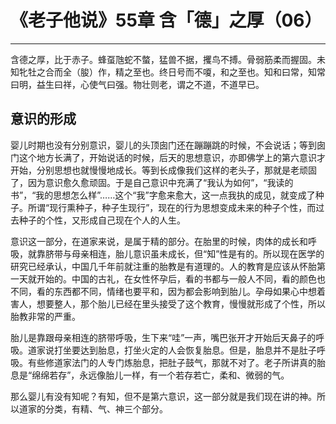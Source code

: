 # 《老子他说》55章 含「德」之厚（06）

------

含德之厚，比于赤子。蜂虿虺蛇不螫，猛兽不据，攫鸟不搏。骨弱筋柔而握固。未知牝牡之合而全（朘）作，精之至也。终日号而不嗄，和之至也。知和曰常，知常曰明，益生曰祥，心使气曰强。物壮则老，谓之不道，不道早已。

## 意识的形成

婴儿时期也没有分别意识，婴儿的头顶囱门还在蹦蹦跳的时候，不会说话；等到囱门这个地方长满了，开始说话的时候，后天的思想意识，亦即佛学上的第六意识才开始，分别思想也就慢慢地成长。等到长成像我们这样的老头子，那就是老顽固了，因为意识愈久愈顽固。于是自己意识中充满了“我认为如何”，“我读的书”，“我的思想怎么样”……这个“我”字愈来愈大，这一点我执的成见，就变成了种子。所谓“现行熏种子，种子生现行”，现在的行为思想变成未来的种子个性，而过去种子的个性，又形成自己现在个人的人生。

意识这一部分，在道家来说，是属于精的部分。在胎里的时候，肉体的成长和呼吸，就靠脐带与母亲相连，胎儿意识虽未成长，但“知”性是有的。所以现在医学的研究已经承认，中国几千年前就注重的胎教是有道理的。人的教育是应该从怀胎第一天就开始的。中国的古礼，在女性怀孕后，看的书都与一般人不同，看的颜色也不同，看的东西都不同，情绪也要平和，因为都会影响到胎儿。孕母如果心中想着害人，想要整人，那个胎儿已经在里头接受了这个教育，慢慢就形成了个性，所以胎教非常的严重。

胎儿是靠跟母亲相连的脐带呼吸，生下来“哇”一声，嘴巴张开才开始后天鼻子的呼吸。道家说打坐要达到胎息，打坐火定的人会恢复胎息。但是，胎息并不是肚子呼吸。有些修道家法门的人专门炼胎息，把肚子鼓气，那就不对了。老子所讲真的胎息是“绵绵若存”，永远像胎儿一样，有一个若存若亡，柔和、微弱的气。

那么婴儿有没有知呢？有知，但不是第六意识，这一部分就是我们现在讲的神。所以道家的分类，有精、气、神三个部分。